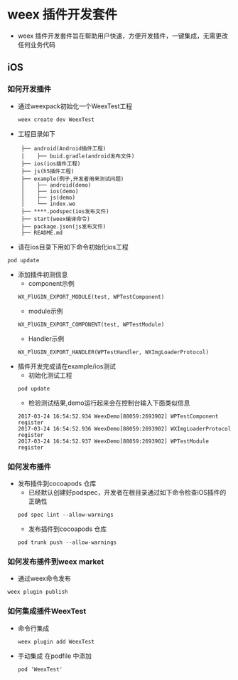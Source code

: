 # weex 插件开发套件
- weex 插件开发套件旨在帮助用户快速，方便开发插件，一键集成，无需更改任何业务代码

## iOS

### 如何开发插件
- 通过weexpack初始化一个WeexTest工程
   ```
   weex create dev WeexTest
   ```
- 工程目录如下
    ```
     ├── android(Android插件工程)
     │    ├── buid.gradle(android发布文件)
     ├── ios(ios插件工程)
     ├── js(h5插件工程)
     ├── example(例子,开发者用来测试问题)
     │    ├── android(demo)
     │    ├── ios(demo)
     │    ├── js(demo)
     │    └── index.we
     ├── ****.podspec(ios发布文件)
     ├── start(weex编译命令)
     ├── package.json(js发布文件)
     ├── README.md
   ```
- 请在ios目录下用如下命令初始化ios工程
```
pod update
```
- 添加插件初测信息
   - component示例
   ```
   WX_PlUGIN_EXPORT_MODULE(test, WPTestComponent)
   ```
   - module示例
   ```
   WX_PlUGIN_EXPORT_COMPONENT(test, WPTestModule)
   ```
   - Handler示例
   ```
   WX_PlUGIN_EXPORT_HANDLER(WPTestHandler, WXImgLoaderProtocol)
   ```
- 插件开发完成请在example/ios测试
   - 初始化测试工程
   ```
   pod update
   ```
   - 检验测试结果,demo运行起来会在控制台输入下面类似信息
   ```
   2017-03-24 16:54:52.934 WeexDemo[88059:2693902] WPTestComponent register
   2017-03-24 16:54:52.936 WeexDemo[88059:2693902] WXImgLoaderProtocol register
   2017-03-24 16:54:52.937 WeexDemo[88059:2693902] WPTestModule register
   ```

### 如何发布插件
- 发布插件到cocoapods 仓库
   - 已经默认创建好podspec，开发者在根目录通过如下命令检查iOS插件的正确性
  ```
  pod spec lint --allow-warnings
  ```
   - 发布插件到cocoapods 仓库
   ```
   pod trunk push --allow-warnings
   ```

### 如何发布插件到weex market
- 通过weex命令发布
```
weex plugin publish
```

### 如何集成插件WeexTest
- 命令行集成
  ```
  weex plugin add WeexTest
  ```
- 手动集成
  在podfile 中添加
  ```
  pod 'WeexTest'
  ```
